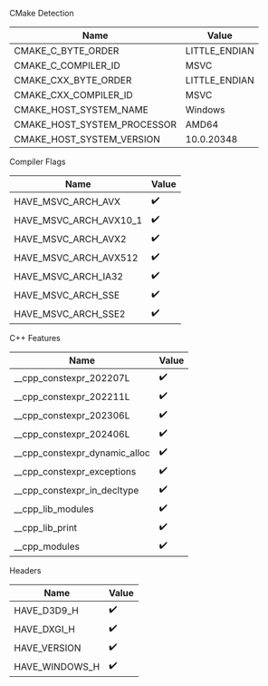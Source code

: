 CMake Detection

| Name | Value |
| ---- | ----- |
| CMAKE_C_BYTE_ORDER | LITTLE_ENDIAN |
| CMAKE_C_COMPILER_ID | MSVC |
| CMAKE_CXX_BYTE_ORDER | LITTLE_ENDIAN |
| CMAKE_CXX_COMPILER_ID | MSVC |
| CMAKE_HOST_SYSTEM_NAME | Windows |
| CMAKE_HOST_SYSTEM_PROCESSOR | AMD64 |
| CMAKE_HOST_SYSTEM_VERSION | 10.0.20348 |


Compiler Flags

| Name | Value |
| ---- | ----- |
| HAVE_MSVC_ARCH_AVX | :heavy_check_mark: |
| HAVE_MSVC_ARCH_AVX10_1 | :heavy_check_mark: |
| HAVE_MSVC_ARCH_AVX2 | :heavy_check_mark: |
| HAVE_MSVC_ARCH_AVX512 | :heavy_check_mark: |
| HAVE_MSVC_ARCH_IA32 | :heavy_check_mark: |
| HAVE_MSVC_ARCH_SSE | :heavy_check_mark: |
| HAVE_MSVC_ARCH_SSE2 | :heavy_check_mark: |


C++ Features

| Name | Value |
| ---- | ----- |
| __cpp_constexpr_202207L | :heavy_check_mark: |
| __cpp_constexpr_202211L | :heavy_check_mark: |
| __cpp_constexpr_202306L | :heavy_check_mark: |
| __cpp_constexpr_202406L | :heavy_check_mark: |
| __cpp_constexpr_dynamic_alloc | :heavy_check_mark: |
| __cpp_constexpr_exceptions | :heavy_check_mark: |
| __cpp_constexpr_in_decltype | :heavy_check_mark: |
| __cpp_lib_modules | :heavy_check_mark: |
| __cpp_lib_print | :heavy_check_mark: |
| __cpp_modules | :heavy_check_mark: |


Headers

| Name | Value |
| ---- | ----- |
| HAVE_D3D9_H | :heavy_check_mark: |
| HAVE_DXGI_H | :heavy_check_mark: |
| HAVE_VERSION | :heavy_check_mark: |
| HAVE_WINDOWS_H | :heavy_check_mark: |



